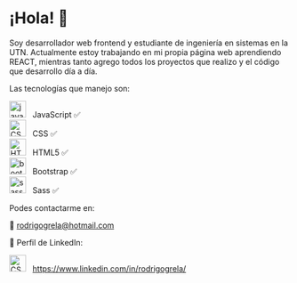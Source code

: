 # ¡Hola! 🤝


 Soy desarrollador web frontend y estudiante de ingeniería en sistemas en la UTN. Actualmente estoy trabajando en mi propia página web aprendiendo REACT, mientras tanto agrego todos los proyectos que realizo y el código que desarrollo día a día.
 
  Las tecnologías que manejo son: </br>
  
   <img src="https://github.com/GrelaR/GrelaR/blob/main/javascript.png" alt="javascript icon"  height="30"/>&nbsp;&nbsp; JavaScript ✅</br>
   <img src="https://github.com/GrelaR/GrelaR/blob/main/CSS.png" alt="CSS icon"  height="30"/>&nbsp;&nbsp; CSS ✅</br>
   <img src="https://github.com/GrelaR/GrelaR/blob/main/HTML5.png" alt="HTML5 icon"  height="30"/>&nbsp;&nbsp; HTML5 ✅</br>
   <img src="https://github.com/GrelaR/GrelaR/blob/main/bootstrap-icon.png" alt="bootstrap icon"  height="30"/>&nbsp;&nbsp; Bootstrap ✅</br>
   <img src="https://github.com/GrelaR/GrelaR/blob/main/sass-icon.png" alt="sass icon"  height="30"/>&nbsp;&nbsp; Sass ✅</br>
   
 Podes contactarme en:

📨 rodrigogrela@hotmail.com
 
🔎 Perfil de LinkedIn:
  
   <img src="https://github.com/GrelaR/GrelaR/blob/main/linkedin.png" alt="CSS icon"  height="30"/>&nbsp;&nbsp; https://www.linkedin.com/in/rodrigogrela/
 
 
